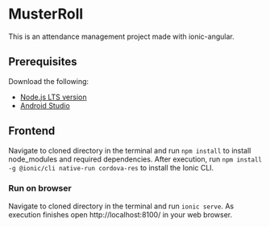 # MusterRoll
This is an attendance management project made with ionic-angular.

## Prerequisites
Download the following:
* [Node.js LTS version](https://nodejs.org/en/)
* [Android Studio](https://developer.android.com/studio)

## Frontend
Navigate to cloned directory in the terminal and run `npm install` to install node_modules and required dependencies. After execution, run `npm install -g @ionic/cli native-run cordova-res` to install the Ionic CLI.

### Run on browser
Navigate to cloned directory in the terminal and run `ionic serve`. As execution finishes open http://localhost:8100/ in your web browser.
